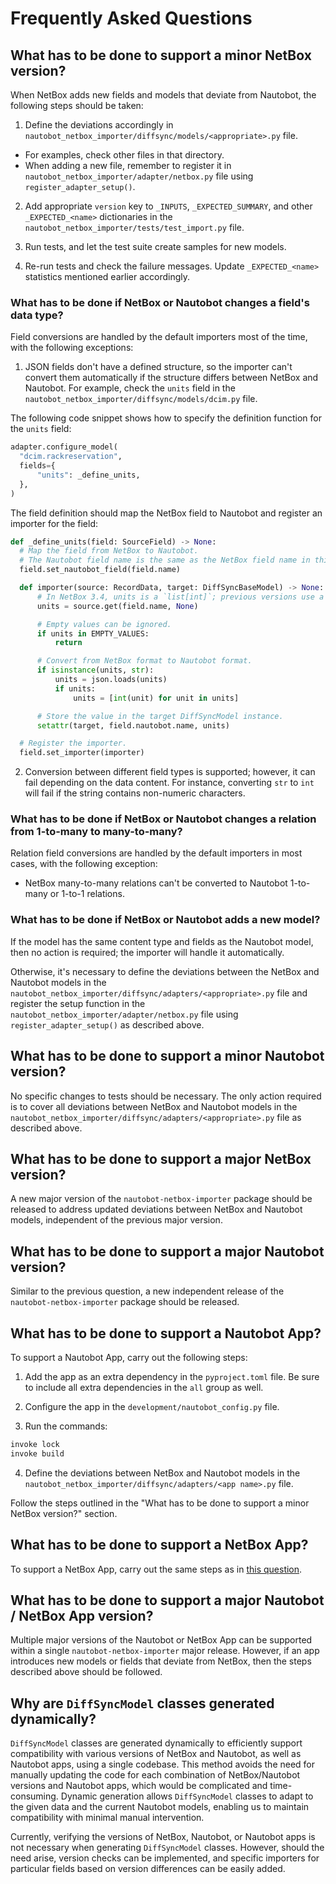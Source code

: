 # Frequently Asked Questions

## What has to be done to support a minor NetBox version?

When NetBox adds new fields and models that deviate from Nautobot, the following steps should be taken:

1. Define the deviations accordingly in `nautobot_netbox_importer/diffsync/models/<appropriate>.py` file.

- For examples, check other files in that directory.
- When adding a new file, remember to register it in `nautobot_netbox_importer/adapter/netbox.py` file using `register_adapter_setup()`.

2. Add appropriate `version` key to `_INPUTS`, `_EXPECTED_SUMMARY`, and other `_EXPECTED_<name>` dictionaries in the `nautobot_netbox_importer/tests/test_import.py` file.

3. Run tests, and let the test suite create samples for new models.

4. Re-run tests and check the failure messages. Update `_EXPECTED_<name>` statistics mentioned earlier accordingly.

### What has to be done if NetBox or Nautobot changes a field's data type?

Field conversions are handled by the default importers most of the time, with the following exceptions:

1. JSON fields don't have a defined structure, so the importer can't convert them automatically if the structure differs between NetBox and Nautobot. For example, check the `units` field in the `nautobot_netbox_importer/diffsync/models/dcim.py` file.

The following code snippet shows how to specify the definition function for the `units` field:

```python
adapter.configure_model(
  "dcim.rackreservation",
  fields={
      "units": _define_units,
  },
)
```

The field definition should map the NetBox field to Nautobot and register an importer for the field:

```python
def _define_units(field: SourceField) -> None:
  # Map the field from NetBox to Nautobot.
  # The Nautobot field name is the same as the NetBox field name in this case.
  field.set_nautobot_field(field.name)

  def importer(source: RecordData, target: DiffSyncBaseModel) -> None:
      # In NetBox 3.4, units is a `list[int]`; previous versions use a JSON string with a list of strings.
      units = source.get(field.name, None)

      # Empty values can be ignored.
      if units in EMPTY_VALUES:
          return

      # Convert from NetBox format to Nautobot format.
      if isinstance(units, str):
          units = json.loads(units)
          if units:
              units = [int(unit) for unit in units]

      # Store the value in the target DiffSyncModel instance.
      setattr(target, field.nautobot.name, units)

  # Register the importer.
  field.set_importer(importer)
```

2. Conversion between different field types is supported; however, it can fail depending on the data content. For instance, converting `str` to `int` will fail if the string contains non-numeric characters.

### What has to be done if NetBox or Nautobot changes a relation from 1-to-many to many-to-many?

Relation field conversions are handled by the default importers in most cases, with the following exception:

- NetBox many-to-many relations can't be converted to Nautobot 1-to-many or 1-to-1 relations.

### What has to be done if NetBox or Nautobot adds a new model?

If the model has the same content type and fields as the Nautobot model, then no action is required; the importer will handle it automatically.

Otherwise, it's necessary to define the deviations between the NetBox and Nautobot models in the `nautobot_netbox_importer/diffsync/adapters/<appropriate>.py` file and register the setup function in the `nautobot_netbox_importer/adapter/netbox.py` file using `register_adapter_setup()` as described above.

## What has to be done to support a minor Nautobot version?

No specific changes to tests should be necessary. The only action required is to cover all deviations between NetBox and Nautobot models in the `nautobot_netbox_importer/diffsync/adapters/<appropriate>.py` file as described above.

## What has to be done to support a major NetBox version?

A new major version of the `nautobot-netbox-importer` package should be released to address updated deviations between NetBox and Nautobot models, independent of the previous major version.

## What has to be done to support a major Nautobot version?

Similar to the previous question, a new independent release of the `nautobot-netbox-importer` package should be released.

## What has to be done to support a Nautobot App?

To support a Nautobot App, carry out the following steps:

1. Add the app as an extra dependency in the `pyproject.toml` file. Be sure to include all extra dependencies in the `all` group as well.

2. Configure the app in the `development/nautobot_config.py` file.

3. Run the commands:

```bash
invoke lock
invoke build
```

4. Define the deviations between NetBox and Nautobot models in the `nautobot_netbox_importer/diffsync/adapters/<app name>.py` file.

Follow the steps outlined in the "What has to be done to support a minor NetBox version?" section.

## What has to be done to support a NetBox App?

To support a NetBox App, carry out the same steps as in [this question](#what-has-to-be-done-to-support-a-minor-netbox-version).

## What has to be done to support a major Nautobot / NetBox App version?

Multiple major versions of the Nautobot or NetBox App can be supported within a single `nautobot-netbox-importer` major release. However, if an app introduces new models or fields that deviate from NetBox, then the steps described above should be followed.

## Why are `DiffSyncModel` classes generated dynamically?

`DiffSyncModel` classes are generated dynamically to efficiently support compatibility with various versions of NetBox and Nautobot, as well as Nautobot apps, using a single codebase. This method avoids the need for manually updating the code for each combination of NetBox/Nautobot versions and Nautobot apps, which would be complicated and time-consuming. Dynamic generation allows `DiffSyncModel` classes to adapt to the given data and the current Nautobot models, enabling us to maintain compatibility with minimal manual intervention.

Currently, verifying the versions of NetBox, Nautobot, or Nautobot apps is not necessary when generating `DiffSyncModel` classes. However, should the need arise, version checks can be implemented, and specific importers for particular fields based on version differences can be easily added.
